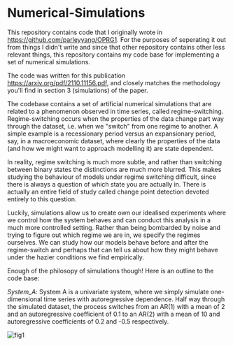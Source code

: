 # Numerical-Simulations

This repository contains code that I originally wrote in https://github.com/parleyyang/OPRG1. For the purposes of seperating it out from things I didn't write and since that other repository contains other less relevant things, this repository contains my code base for implementing a set of numerical simulations.

The code was written for this publication https://arxiv.org/pdf/2110.11156.pdf, and closely matches the methodology you'll find in section 3 (simulations) of the paper.

The codebase contains a set of artificial numerical simulations that are related to a phenomenon observed in time series, called regime-switching. Regime-switching occurs when the properties of the data change part way through the dataset, i.e. when we "switch" from one regime to another. A simple example is a recessionary period versus an expansionary period, say, in a macroeconomic dataset, where clearly the properties of the data (and how we might want to approach modelling it) are state dependent.

In reality, regime switching is much more subtle, and rather than switching between binary states the distinctions are much more blurred. This makes studying the behaviour of models under regime switching difficult, since there is always a question of which state you are actually in. There is actually an entire field of study called change point detection devoted entirely to this question.

Luckily, simulations allow us to create own our idealised experiments where we control how the system behaves and can conduct this analysis in a much more controlled setting. Rather than being bombarded by noise and trying to figure out which regime we are in, we specify the regimes ourselves. We can study how our models behave before and after the regime-switch and perhaps that can tell us about how they might behave under the hazier conditions we find empirically. 

Enough of the philosopy of simulations though! Here is an outline to the code base:

*System_A*: System A is a univariate system, where we simply simulate one-dimensional time series with autoregressive dependence. Half way through the simulated     dataset, the process switches from an AR(1) with a mean of 2 and an autoregressive coefficient of 0.1 to an AR(2) with a mean of 10 and autoregressive              coefficients of 0.2 and -0.5 respectively. 

![fig1](https://user-images.githubusercontent.com/55145311/147833359-95068b7b-aee2-4782-8f71-4c6ac9ac6577.png)
